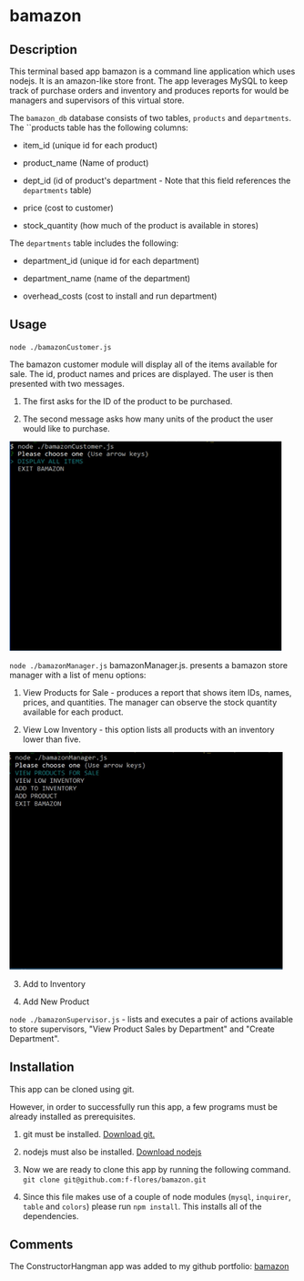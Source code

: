 # bamazon

## Description

This terminal based app
bamazon is a command line application which uses nodejs. It is an amazon-like store front. The app leverages MySQL to keep track of purchase orders and inventory and produces reports for would be managers and supervisors of this virtual store.

The `bamazon_db` database consists of two tables, `products` and  `departments`. The ``products table has the following columns:

* item_id (unique id for each product)

* product_name (Name of product)

* dept_id (id of product's department - Note that this field references the `departments` table)

* price (cost to customer)

* stock_quantity (how much of the product is available in stores)

The `departments` table includes the following:

* department_id (unique id for each department)

* department_name (name of the department)

* overhead_costs (cost to install and run department)

## Usage

`node ./bamazonCustomer.js`

The bamazon customer module will display all of the items available for sale. The id, product names and prices are displayed. The user is then presented with two messages.

1. The first asks for the ID of the product to be purchased.

2. The second message asks how many units of the product the user would like to purchase.

![alt text](./assets/images/bamazonCustomer.gif "bamazonCustomer Module Flow")

`node ./bamazonManager.js`
bamazonManager.js. presents a bamazon store manager with a list of menu options:

1. View Products for Sale - produces a report that shows item IDs, names, prices, and quantities. The manager can observe the stock quantity available for each product.

2. View Low Inventory - this option lists all products with an inventory lower than five.

![alt text](./assets/images/bamazonManager01.gif "bamazonManager view products and low inventory")

3. Add to Inventory

4. Add New Product

`node ./bamazonSupervisor.js` - lists and executes a pair of actions available to store supervisors, "View Product Sales by Department" and "Create Department".

## Installation

This app can be cloned using git.

However, in order to successfully run this app, a few programs must be already installed as prerequisites.

1. git must be installed.
  [Download git.](https://git-scm.com/downloads)

2. nodejs must also be installed.
  [Download nodejs](https://nodejs.org/en/download/)

3. Now we are ready to clone this app by running the following command. `git clone git@github.com:f-flores/bamazon.git`

4. Since this file makes use of a couple of node modules (`mysql`, `inquirer`, `table` and `colors`) please run `npm install`.  This installs all of the dependencies.

## Comments

The ConstructorHangman app was added to my github portfolio:
[bamazon](https://github.com/f-flores/bamazon)